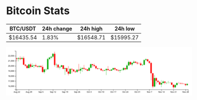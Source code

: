 # Bitcoin Stats

BTC/USDT|24h change|24h high|24h low|
|---|---|---|---|
|$16435.54|1.83%|$16548.71|$15995.27|

<img src="./chart.svg">
